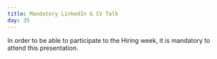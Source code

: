 ```yaml
---
title: Mandatory LinkedIn & CV Talk
day: 35
---
```


In order to be able to participate to the Hiring week, it is mandatory to attend this presentation.

